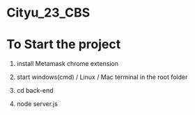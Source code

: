 # Cityu_23_CBS
 
# To Start the project 

1. install Metamask chrome extension

2. start windows(cmd) / Linux / Mac terminal in the root folder

3. cd back-end

4. node server.js

